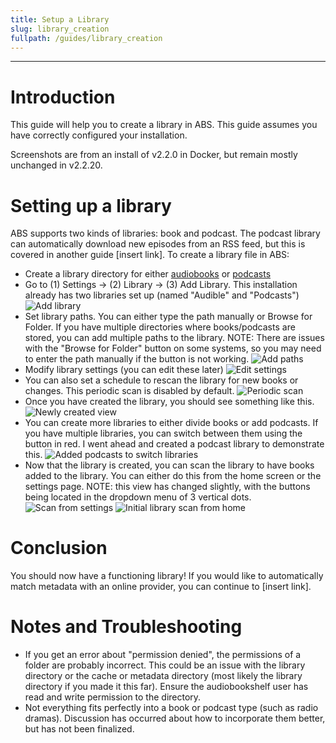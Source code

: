 ```yaml
---
title: Setup a Library
slug: library_creation
fullpath: /guides/library_creation
---
```


---

# Introduction
This guide will help you to create a library in ABS. This guide assumes you have correctly configured your installation.

Screenshots are from an install of v2.2.0 in Docker, but remain mostly unchanged in v2.2.20.

# Setting up a library

ABS supports two kinds of libraries: book and podcast. The podcast library can automatically download new episodes from an RSS feed, but this is covered in another guide [insert link].
To create a library file in ABS:
* Create a library directory for either [audiobooks](https://www.audiobookshelf.org/docs#book-structure) or [podcasts](https://www.audiobookshelf.org/docs#podcast-structure)
* Go to (1) Settings -> (2) Library -> (3) Add Library. This installation already has two libraries set up (named "Audible" and "Podcasts")
![Add library](/guides/library_setup/add_library.png)
* Set library paths. You can either type the path manually or Browse for Folder. If you have multiple directories where books/podcasts are stored, you can add multiple paths to the library. NOTE: There are issues with the "Browse for Folder" button on some systems, so you may need to enter the path manually if the button is not working.
![Add paths](/guides/library_setup/initial_library_creation.gif)
* Modify library settings (you can edit these later)
![Edit settings](/guides/library_setup/details_4.png)
* You can also set a schedule to rescan the library for new books or changes. This periodic scan is disabled by default.
![Periodic scan](/guides/library_setup/schedule_scan.png)
* Once you have created the library, you should see something like this.
![Newly created view](/guides/library_setup/before_scanning.png)
* You can create more libraries to either divide books or add podcasts. If you have multiple libraries, you can switch between them using the button in red. I went ahead and created a podcast library to demonstrate this.
![Added podcasts to switch libraries](/guides/library_setup/switching_libraries.png)
* Now that the library is created, you can scan the library to have books added to the library. You can either do this from the home screen or the settings page. NOTE: this view has changed slightly, with the buttons being located in the dropdown menu of 3 vertical dots.
![Scan from settings](/guides/library_setup/before_scan_settings.png)
![Initial library scan from home](/guides/library_setup/scan_library.gif)

# Conclusion
You should now have a functioning library! If you would like to automatically match metadata with an online provider, you can continue to [insert link].

# Notes and Troubleshooting
* If you get an error about "permission denied", the permissions of a folder are probably incorrect. This could be an issue with the library directory or the cache or metadata directory (most likely the library directory if you made it this far). Ensure the audiobookshelf user has read and write permission to the directory.
* Not everything fits perfectly into a book or podcast type (such as radio dramas). Discussion has occurred about how to incorporate them better, but has not been finalized.
